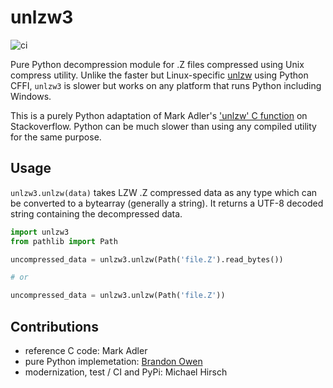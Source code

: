 # unlzw3

![ci](https://github.com/scivision/unlzw3/workflows/ci/badge.svg)

Pure Python decompression module for .Z files compressed using Unix compress utility.
Unlike the faster but Linux-specific
[unlzw](https://pypi.org/project/unlzw/)
using Python CFFI, `unlzw3` is slower but works on any platform that runs Python including Windows.

This is a purely Python adaptation of Mark Adler's
['unlzw' C function](http://mathematica.stackexchange.com/questions/60531/how-can-i-read-compressed-z-file-automatically-by-mathematica/60879#60879)
on Stackoverflow.
Python can be much slower than using any compiled utility for the same purpose.

## Usage

`unlzw3.unlzw(data)` takes LZW .Z compressed data as any type which can be converted to a bytearray (generally a string).
It returns a UTF-8 decoded string containing the decompressed data.

```python
import unlzw3
from pathlib import Path

uncompressed_data = unlzw3.unlzw(Path('file.Z').read_bytes())

# or

uncompressed_data = unlzw3.unlzw(Path('file.Z'))
```

## Contributions

* reference C code: Mark Adler
* pure Python implemetation: [Brandon Owen](https://github.com/umeat/unlzw)
* modernization, test / CI and PyPi: Michael Hirsch
